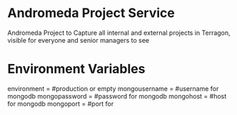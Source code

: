 # Andromeda Project Service

Andromeda Project to Capture all internal and external projects in Terragon, visible for everyone and senior managers to see

# Environment Variables 

environment = #production or empty
mongousername = #username for mongodb
mongopassword = #password for mongodb
mongohost = #host for mongodb
mongoport = #port for
